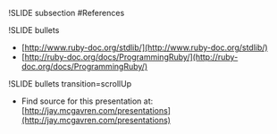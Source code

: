 !SLIDE subsection
#References

!SLIDE bullets

* [http://www.ruby-doc.org/stdlib/](http://www.ruby-doc.org/stdlib/)
* [http://ruby-doc.org/docs/ProgrammingRuby/](http://ruby-doc.org/docs/ProgrammingRuby/)

!SLIDE bullets transition=scrollUp

* Find source for this presentation at: [http://jay.mcgavren.com/presentations](http://jay.mcgavren.com/presentations)
